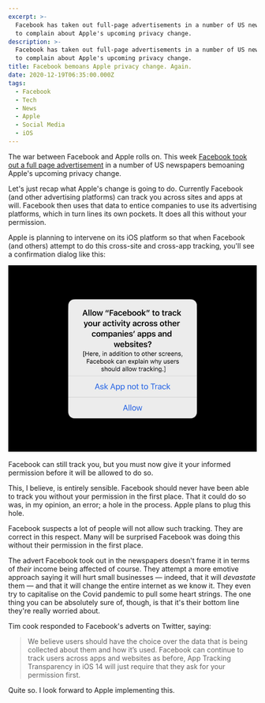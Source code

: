 ```yaml
---
excerpt: >-
  Facebook has taken out full-page advertisements in a number of US newspapers
  to complain about Apple's upcoming privacy change.
description: >-
  Facebook has taken out full-page advertisements in a number of US newspapers
  to complain about Apple's upcoming privacy change.
title: Facebook bemoans Apple privacy change. Again.
date: 2020-12-19T06:35:00.000Z
tags:
  - Facebook
  - Tech
  - News
  - Apple
  - Social Media
  - iOS
---
```

The war between Facebook and Apple rolls on. This week [Facebook took out a full page advertisement](https://www.theverge.com/2020/12/16/22178068/facebook-apple-newspaper-ads-ios-privacy-changes) in a number of US newspapers bemoaning Apple's upcoming privacy change.

Let's just recap what Apple's change is going to do. Currently Facebook (and other advertising platforms) can track you across sites and apps at will. Facebook then uses that data to entice companies to use its advertising platforms, which in turn lines its own pockets. It does all this without your permission.

Apple is planning to intervene on its iOS platform so that when Facebook (and others) attempt to do this cross-site and cross-app tracking, you'll see a confirmation dialog like this:

![](/assets/images/posts/2020/12/2020-12-19-apple-tracking-dialog.png "@itemprop=image")

Facebook can still track you, but you must now give it your informed permission before it will be allowed to do so.

This, I believe, is entirely sensible. Facebook should never have been able to track you without your permission in the first place. That it could do so was, in my opinion, an error; a hole in the process. Apple plans to plug this hole.

Facebook suspects a lot of people will not allow such tracking. They are correct in this respect. Many will be surprised Facebook was doing this without their permission in the first place. 

The advert Facebook took out in the newspapers doesn't frame it in terms of *their* income being affected of course. They attempt a more emotive approach saying it will hurt small businesses — indeed, that it will *devastate* them — and that it will change the entire internet as we know it. They even try to capitalise on the Covid pandemic to pull some heart strings. The one thing you can be absolutely sure of, though, is that it's their bottom line they're really worried about.

Tim cook responded to Facebook's adverts on Twitter, saying:

> We believe users should have the choice over the data that is being collected about them and how it’s used. Facebook can continue to track users across apps and websites as before, App Tracking Transparency in iOS 14 will just require that they ask for your permission first.

Quite so. I look forward to Apple implementing this.


